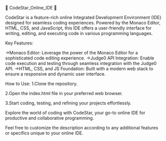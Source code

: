 🌟 CodeStar_Online_IDE 🌟

CodeStar is a feature-rich online Integrated Development Environment (IDE) designed for seamless coding experiences. Powered by the Monaco Editor, HTML, CSS, and JavaScript, this IDE offers a user-friendly interface for writing, editing, and executing code in various programming languages.

Key Features:

->Monaco Editor: Leverage the power of the Monaco Editor for a sophisticated code editing experience.
->Judge0 API Integration: Enable code execution and testing through seamless integration with the Judge0 API.
->HTML, CSS, and JS Foundation: Built with a modern web stack to ensure a responsive and dynamic user interface.

How to Use:
1.Clone the repository.

2.Open the index.html file in your preferred web browser.

3.Start coding, testing, and refining your projects effortlessly.


Explore the world of coding with CodeStar, your go-to online IDE for productive and collaborative programming.

Feel free to customize the description according to any additional features or specifics unique to your online IDE.
